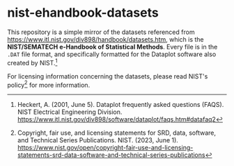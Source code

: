 # nist-ehandbook-datasets

This repository is a simple mirror of the datasets referenced from https://www.itl.nist.gov/div898/handbook/datasets.htm, which is the **NIST/SEMATECH e-Handbook of Statistical Methods**. Every file is in the `.DAT` file format, and specifically formatted for the Dataplot software also created by NIST.[^dataplot-file-format]

For licensing information concerning the datasets, please read NIST's policy[^nist-license] for more information.

[^dataplot-file-format]: Heckert, A. (2001, June 5). Dataplot frequently asked questions (FAQS). NIST Electrical Engineering Division. https://www.itl.nist.gov/div898/software/dataplot/faqs.htm#datafaq2
[^nist-license]: Copyright, fair use, and licensing statements for SRD, data, software, and Technical Series Publications. NIST. (2023, June 1). https://www.nist.gov/open/copyright-fair-use-and-licensing-statements-srd-data-software-and-technical-series-publications 
